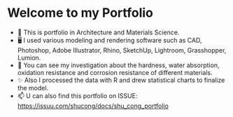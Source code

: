 # Welcome to my Portfolio

- 🔭 This is portfolio in Architecture and Materials Science.
- 🖥️ I used various modeling and rendering software such as CAD, Photoshop, Adobe Illustrator, Rhino, SketchUp, Lightroom, Grasshopper, Lumion.
- 🌱 You can see my investigation about the hardness, water absorption, oxidation resistance and corrosion resistance of different materials.
- ✨ Also I processed the data with R and drew statistical charts to finalize the model.
- 📫 U can also find this portfolio on ISSUE: https://issuu.com/shucong/docs/shu_cong_portfolio
